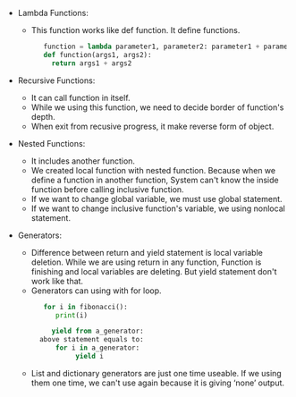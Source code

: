 - Lambda Functions:
   - This function works like def function. It define functions.
      ```python
         function = lambda parameter1, parameter2: parameter1 + parameter2
         def function(args1, args2):
           return args1 + args2
      ```

- Recursive Functions:
   - It can call function in itself.
   - While we using this function, we need to decide border of function's depth.
   - When exit from recusive progress, it make reverse form of object.

- Nested Functions:
   - It includes another function.
   - We created local function with nested function. Because when we define a function in another function, System can't know the inside function before calling inclusive function.
   - If we want to change global variable, we must use global statement.
   - If we want to change inclusive function's variable, we using nonlocal statement.

- Generators:
   - Difference between return and yield statement is local variable deletion. While we are using return in any function, Function is finishing and local variables are deleting. But yield statement don't work like that.
   - Generators can using with for loop.
      ```python
         for i in fibonacci():
            print(i)
      ```
      ```python
           yield from a_generator:
        above statement equals to:
            for i in a_generator:
                 yield i
      ```
   - List and dictionary generators are just one time useable. If we using them one time, we can't use again because it is giving ‘none’ output.
  